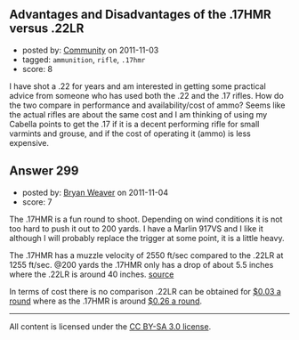 ## Advantages and Disadvantages of the .17HMR versus .22LR

- posted by: [Community](https://stackexchange.com/users/-1/-1-community) on 2011-11-03
- tagged: `ammunition`, `rifle`, `.17hmr`
- score: 8

<p>I have shot a .22 for years and am interested in getting some practical advice from someone who has used both the .22 and the .17 rifles. How do the two compare in performance and availability/cost of ammo? Seems like the actual rifles are about the same cost and I am thinking of using my Cabella points to get the .17 if it is a decent performing rifle for small varmints and grouse, and if the cost of operating it (ammo) is less expensive.</p>



## Answer 299

- posted by: [Bryan Weaver](https://stackexchange.com/users/-1/110-bryan-weaver) on 2011-11-04
- score: 7

<p>The .17HMR is a fun round to shoot.  Depending on wind conditions it is not too hard to push it out to 200 yards.  I have a Marlin 917VS and I like it although I will probably replace the trigger at some point, it is a little heavy.</p>

<p>The .17HMR has a muzzle velocity of 2550 ft/sec compared to the .22LR at 1255 ft/sec.
@200 yards the .17HMR only has a drop of about 5.5 inches where the .22LR is around 40 inches. <a href="http://www.chuckhawks.com/rifle_trajectory_table.htm">source</a></p>

<p>In terms of cost there is no comparison .22LR can be obtained for <a href="http://www.luckygunner.com/rimfire/22-lr-ammo">$0.03 a round</a> where as the .17HMR is around <a href="http://www.luckygunner.com/rimfire/17-hmr-ammo">$0.26 a round</a>.</p>




---

All content is licensed under the [CC BY-SA 3.0 license](https://creativecommons.org/licenses/by-sa/3.0/).
